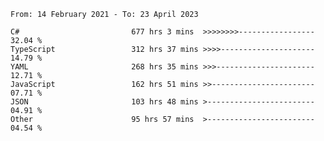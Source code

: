 <!-- [![Top Langs](https://github-readme-stats.vercel.app/api/top-langs/?username=thititongumpun&layout=compact&langs_count=7&theme=prussian)](https://github.com/thititongumpun)
[![Anurag's GitHub stats](https://github-readme-stats.vercel.app/api?username=thititongumpun&hide=stars&show_icons=true&theme=prussian)](https://github.com/thititongumpun) -->

<!--START_SECTION:waka-->

```text
From: 14 February 2021 - To: 23 April 2023

C#                         677 hrs 3 mins  >>>>>>>>-----------------   32.04 %
TypeScript                 312 hrs 37 mins >>>>---------------------   14.79 %
YAML                       268 hrs 35 mins >>>----------------------   12.71 %
JavaScript                 162 hrs 51 mins >>-----------------------   07.71 %
JSON                       103 hrs 48 mins >------------------------   04.91 %
Other                      95 hrs 57 mins  >------------------------   04.54 %
```

<!--END_SECTION:waka-->
